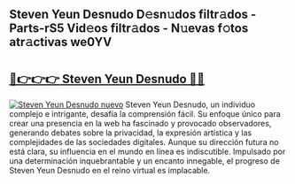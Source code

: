 ## Steven Yeun Desnudo D𝚎sn𝚞dos filtr𝚊dos - Parts-rS5 Vid𝚎os filtr𝚊dos - N𝚞evas f𝚘tos atr𝚊ctivas we0YV

# <h2><a href="http://mba3nx.tromn.icu/?c=Steven+Yeun+Desnudo">🔗👉👉👉 Steven Yeun Desnudo 🔗🔗</a></h2>

[![Steven Yeun Desnudo nuevo](https://i.imgur.com/pEAQMta.gif)](http://mba3nx.tromn.icu/?c=Steven+Yeun+Desnudo)
Steven Yeun Desnudo, un individuo complejo e intrigante, desafía la comprensión fácil. Su enfoque único para crear una presencia en la web ha fascinado y provocado observadores, generando debates sobre la privacidad, la expresión artística y las complejidades de las sociedades digitales. Aunque su dirección futura no está clara, su influencia en el mundo en línea es indiscutible. Impulsado por una determinación inquebrantable y un encanto innegable, el progreso de Steven Yeun Desnudo en el reino virtual es implacable.
